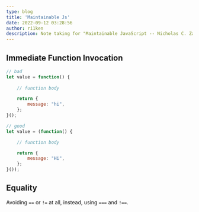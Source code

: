 ```yaml
---
type: blog
title: 'Maintainable Js'
date: 2022-09-12 03:28:56
author: ri1ken
description: Note taking for "Maintainable JavaScript -- Nicholas C. Zakas"
---
```


## Immediate Function Invocation
```javascript
// bad
let value = function() {
    
    // function body

    return {
        message: "hi",
    };
}();

// good
let value = (function() {

    // function body

    return {
        message: "Hi",
    };
}());
```

## Equality

Avoiding `==` or `!=` at all, instead, using `===` and `!==`.

